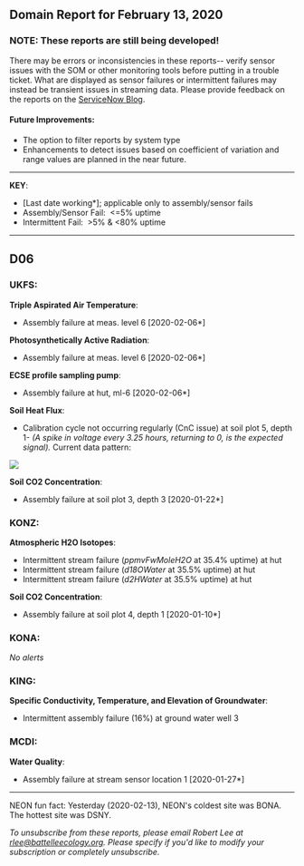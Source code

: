 ## Domain Report for February 13, 2020


### NOTE: These reports are still being developed!
There may be errors or inconsistencies in these reports-- verify sensor issues with the SOM or other monitoring tools before putting in a trouble ticket. What are displayed as sensor failures or intermittent failures may instead be transient issues in streaming data.
Please provide feedback on the reports on the [ServiceNow Blog](https://neon.service-now.com/community?id=community_blog&sys_id=9b4fbe8adbed734017ecf9041d9619be).

#### Future Improvements: 
 - The option to filter reports by system type 
 - Enhancements to detect issues based on coefficient of variation and range values are planned in the near future.

***

**KEY**:

 - [Last date working*]; applicable only to assembly/sensor fails
 - Assembly/Sensor Fail:&nbsp;&nbsp;<=5% uptime
 - Intermittent Fail:&nbsp;&nbsp;>5% & <80% uptime

***
## D06

### UKFS:

**Triple Aspirated Air Temperature**:
 - Assembly failure at meas. level 6 [2020-02-06*]

**Photosynthetically Active Radiation**:
 - Assembly failure at meas. level 6 [2020-02-06*]

**ECSE profile sampling pump**:
 - Assembly failure at hut, ml-6 [2020-02-06*]

**Soil Heat Flux**:
 - Calibration cycle not occurring regularly (CnC issue) at soil plot 5, depth 1- _(A spike in voltage every 3.25 hours, returning to 0, is the expected signal)._ Current data pattern:

<img src="/scratch/SOM/rollingAnalysis/RptDp00/smartAlerts/imgs/NEON.D06.UKFS.DP0.00040.001.01800.005.501.000-2020-02-13.png">

**Soil CO2 Concentration**:
 - Assembly failure at soil plot 3, depth 3 [2020-01-22*]

### KONZ:

**Atmospheric H2O Isotopes**:
 - Intermittent stream failure (_ppmvFwMoleH2O_ at 35.4% uptime) at hut
 - Intermittent stream failure (_d18OWater_ at 35.5% uptime) at hut
 - Intermittent stream failure (_d2HWater_ at 35.5% uptime) at hut

**Soil CO2 Concentration**:
 - Assembly failure at soil plot 4, depth 1 [2020-01-10*]

### KONA:

_No alerts_

### KING:

**Specific Conductivity, Temperature, and Elevation of Groundwater**:
 - Intermittent assembly failure (16%) at ground water well 3

### MCDI:

**Water Quality**:
 - Assembly failure at stream sensor location 1 [2020-01-27*]

***
NEON fun fact: Yesterday (2020-02-13), NEON's coldest site was BONA. The hottest site was DSNY.

_To unsubscribe from these reports, please email Robert Lee at rlee@battelleecology.org. Please specify if you'd like to modify your subscription or completely unsubscribe._
